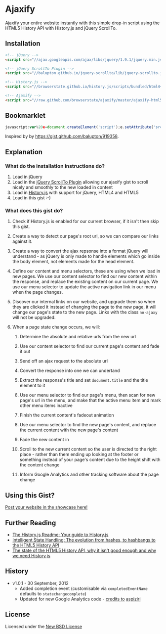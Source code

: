# Ajaxify
Ajaxify your entire website instantly with this simple drop-in script using the HTML5 History API with History.js and jQuery ScrollTo.


## Installation

``` html
<!-- jQuery -->
<script src="//ajax.googleapis.com/ajax/libs/jquery/1.9.1/jquery.min.js"></script>

<!-- jQuery ScrollTo Plugin -->
<script src="//balupton.github.io/jquery-scrollto/lib/jquery-scrollto.js"></script>

<!-- History.js -->
<script src="//browserstate.github.io/history.js/scripts/bundled/html4+html5/jquery.history.js"></script>

<!-- Ajaxify -->
<script src="//raw.github.com/browserstate/ajaxify/master/ajaxify-html5.js"></script>
```

## Bookmarklet

``` javascript
javascript:var%20e=document.createElement('script');e.setAttribute('src','//raw.github.com/browserstate/ajaxify/master/ajaxify-bookmarklet-helper.js');document.body.appendChild(e);void(0);
```

Inspired by by https://gist.github.com/balupton/919358.

## Explanation

### What do the installation instructions do?

1. Load in jQuery
1. Load in the [jQuery ScrollTo Plugin](https://github.com/balupton/jquery-scrollto) allowing our ajaxify gist to scroll nicely and smoothly to the new loaded in content
1. Load in [History.js](https://github.com/browserstate/history.js) with support for jQuery, HTML4 and HTML5
1. Load in this gist :-)

### What does this gist do?

1. Check if History.js is enabled for our current browser, if it isn't then skip this gist.

1. Create a way to detect our page's root url, so we can compare our links against it.

1. Create a way to convert the ajax repsonse into a format jQuery will understand - as jQuery is only made to handle elements which go inside the body element, not elements made for the head element.

1. Define our content and menu selectors, these are using when we load in new pages. We use our content selector to find our new content within the response, and replace the existing content on our current page. We use our menu selector to update the active navigation link in our menu when the page changes.

1. Discover our internal links on our website, and upgrade them so when they are clicked it instead of changing the page to the new page, it will change our page's state to the new page. Links with the class `no-ajaxy` will not be upgraded.

1. When a page state change occurs, we will:

	1. Determine the absolute and relative urls from the new url

	1. Use our content selector to find our current page's content and fade it out

	1. Send off an ajax request to the absolute url

	1. Convert the response into one we can undertand

	1. Extract the response's title and set `document.title` and the title element to it

	1. Use our menu selector to find our page's menu, then scan for new page's url in the menu, and make that the active menu item and mark other menu items inactive
	
	1. Finish the current content's fadeout animation

	1. Use our menu selector to find the new page's content, and replace the current content with the new page's content

	1. Fade the new content in

	1. Scroll to the new current content so the user is directed to the right place - rather than them ending up looking at the footer or something instead of your page's content due to the height shift with the content change

	1. Inform Google Analytics and other tracking software about the page change


## Using this Gist?

[Post your website in the showcase here!](https://github.com/browserstate/history.js/wiki/Showcase)

## Further Reading

- [The History.js Readme: Your guide to History.js](https://github.com/browserstate/history.js)
- [Intelligent State Handling: The evolution from hashes, to hashbangs to the HTML5 History API](https://github.com/browserstate/history.js/wiki/Intelligent-State-Handling)
- [The state of the HTML5 History API, why it isn't good enough and why we need History.js](https://github.com/browserstate/history.js/wiki/The-State-of-the-HTML5-History-API)

## History

- v1.0.1 - 30 September, 2012
	- Added completion event (customisable via `completedEventName` defaults to `statechangecomplete`)
	- Updated for new Google Analytics code - [credits to](https://gist.github.com/854622#gistcomment-294951) [aspiziri](https://github.com/aspiziri)

## License

Licensed under the [New BSD License](http://opensource.org/licenses/BSD-3-Clause)
